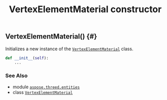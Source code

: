 ﻿---
title: VertexElementMaterial constructor
second_title: Aspose.3D for Python via .NET API References
description: 
type: docs
weight: 10
url: /python-net/aspose.threed.entities/vertexelementmaterial/__init__/
is_root: false
---

## VertexElementMaterial() {#}

Initializes a new instance of the [`VertexElementMaterial`](/3d/python-net/aspose.threed.entities/vertexelementmaterial) class.



```python
def __init__(self):
    ...
```





### See Also
* module [`aspose.threed.entities`](../../)
* class [`VertexElementMaterial`](/3d/python-net/aspose.threed.entities/vertexelementmaterial)
